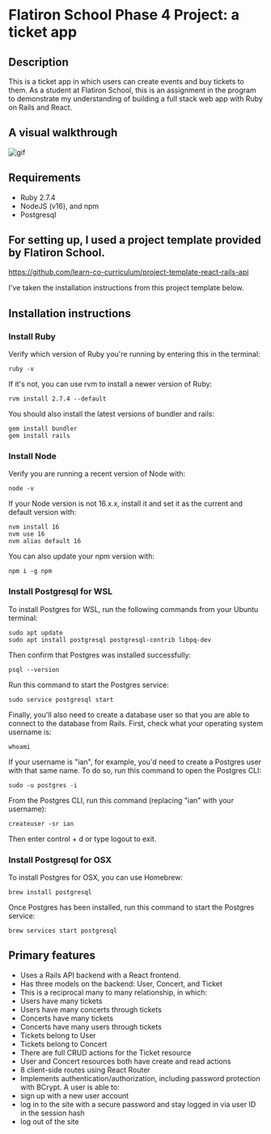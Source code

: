 # Flatiron School Phase 4 Project: a ticket app

## Description

This is a ticket app in which users can create events and buy tickets to them. As a student at Flatiron School, this is an assignment in the program to demonstrate my understanding of building a full stack web app with Ruby on Rails and React.

## A visual walkthrough

![gif](https://user-images.githubusercontent.com/63696062/192357209-47cf877d-1465-4bf4-a664-43fbe4ec48a4.gif)

## Requirements
* Ruby 2.7.4
* NodeJS (v16), and npm
* Postgresql

## For setting up, I used a project template provided by Flatiron School.

https://github.com/learn-co-curriculum/project-template-react-rails-api

I've taken the installation instructions from this project template below.

## Installation instructions
### Install Ruby

Verify which version of Ruby you're running by entering this in the terminal:
```
ruby -v
```
If it's not, you can use rvm to install a newer version of Ruby:
```
rvm install 2.7.4 --default
```
You should also install the latest versions of bundler and rails:
```
gem install bundler
gem install rails
```
### Install Node
Verify you are running a recent version of Node with:
```
node -v
```
If your Node version is not 16.x.x, install it and set it as the current and default version with:
```
nvm install 16
nvm use 16
nvm alias default 16
```
You can also update your npm version with:
```
npm i -g npm
```
### Install Postgresql for WSL
To install Postgres for WSL, run the following commands from your Ubuntu terminal:
```
sudo apt update
sudo apt install postgresql postgresql-contrib libpq-dev
```
Then confirm that Postgres was installed successfully:
```
psql --version
```
Run this command to start the Postgres service:
```
sudo service postgresql start
```
Finally, you'll also need to create a database user so that you are able to connect to the database from Rails. First, check what your operating system username is:
```
whoami
```
If your username is "ian", for example, you'd need to create a Postgres user with that same name. To do so, run this command to open the Postgres CLI:
```
sudo -u postgres -i
```
From the Postgres CLI, run this command (replacing "ian" with your username):
```
createuser -sr ian
```
Then enter control + d or type logout to exit.
### Install Postgresql for OSX
To install Postgres for OSX, you can use Homebrew:
```
brew install postgresql
```
Once Postgres has been installed, run this command to start the Postgres service:
```
brew services start postgresql
```
## Primary features

* Uses a Rails API backend with a React frontend.
* Has three models on the backend: User, Concert, and Ticket
* This is a reciprocal many to many relationship, in which:
* Users have many tickets
* Users have many concerts through tickets
* Concerts have many tickets
* Concerts have many users through tickets
* Tickets belong to User
* Tickets belong to Concert
* There are full CRUD actions for the Ticket resource
* User and Concert resources both have create and read actions
* 8 client-side routes using React Router
* Implements authentication/authorization, including password protection with BCrypt. A user is able to:
* sign up with a new user account
* log in to the site with a secure password and stay logged in via user ID in the session hash
* log out of the site

